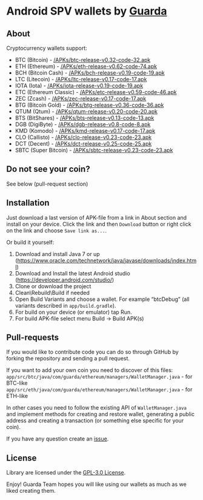 # Android SPV wallets by [Guarda](https://guarda.co)

## About
Cryptocurrency wallets support:
- BTC (Bitcoin) - [/APKs/btc-release-v0.32-code-32.apk](https://github.com/guardaco/guarda-android-wallets/blob/master/APKs/btc-release-v0.32-code-32.apk)
- ETH (Ethereum) - [/APKs/eth-release-v0.62-code-74.apk](https://github.com/guardaco/guarda-android-wallets/blob/master/APKs/eth-release-v0.62-code-74.apk)
- BCH (Bitcoin Cash) - [/APKs/bch-release-v0.19-code-19.apk](https://github.com/guardaco/guarda-android-wallets/blob/master/APKs/bch-release-v0.19-code-19.apk)
- LTC (Litecoin) - [/APKs/ltc-release-v0.17-code-17.apk](https://github.com/guardaco/guarda-android-wallets/blob/master/APKs/ltc-release-v0.17-code-17.apk)
- IOTA (Iota) - [/APKs/iota-release-v0.19-code-19.apk](https://github.com/guardaco/guarda-android-wallets/blob/master/APKs/iota-release-v0.19-code-19.apk)
- ETC (Ethereum Classic) - [/APKs/etc-release-v0.59-code-46.apk](https://github.com/guardaco/guarda-android-wallets/blob/master/APKs/etc-release-v0.59-code-46.apk)
- ZEC (Zcash) - [/APKs/zec-release-v0.17-code-17.apk](https://github.com/guardaco/guarda-android-wallets/blob/master/APKs/zec-release-v0.17-code-17.apk)
- BTG (Bitcoin Gold) - [/APKs/btg-release-v0.36-code-36.apk](https://github.com/guardaco/guarda-android-wallets/blob/master/APKs/btg-release-v0.36-code-36.apk)
- QTUM (Qtum) - [/APKs/qtum-release-v0.20-code-20.apk](https://github.com/guardaco/guarda-android-wallets/blob/master/APKs/qtum-release-v0.20-code-20.apk)
- BTS (BitShares) - [/APKs/bts-release-v0.13-code-13.apk](https://github.com/guardaco/guarda-android-wallets/blob/master/APKs/bts-release-v0.13-code-13.apk)
- DGB (DigiByte) - [/APKs/dgb-release-v0.8-code-8.apk](https://github.com/guardaco/guarda-android-wallets/blob/master/APKs/dgb-release-v0.8-code-8.apk)
- KMD (Komodo) - [/APKs/kmd-release-v0.17-code-17.apk](https://github.com/guardaco/guarda-android-wallets/blob/master/APKs/kmd-release-v0.17-code-17.apk)
- CLO (Callisto) - [/APKs/clo-release-v0.23-code-23.apk](https://github.com/guardaco/guarda-android-wallets/blob/master/APKs/clo-release-v0.23-code-23.apk)
- DCT (Decent) - [/APKs/dct-release-v0.25-code-25.apk](https://github.com/guardaco/guarda-android-wallets/blob/master/APKs/dct-release-v0.25-code-25.apk)
- SBTC (Super Bitcoin) - [/APKs/sbtc-release-v0.23-code-23.apk](https://github.com/guardaco/guarda-android-wallets/blob/master/APKs/sbtc-release-v0.23-code-23.apk)

## Do not see your coin?
See below (pull-request section)

## Installation
Just download a last version of APK-file from a link in About section and install on your device.
Click the link and then ```Download``` button or right click on the link and choose ```Save link as...```.

Or build it yourself:
1. Download and install Java 7 or up (https://www.oracle.com/technetwork/java/javase/downloads/index.html)
2. Download and Install the latest Android studio (https://developer.android.com/studio/)
3. Clone or download the project
4. Clean\Rebuild\Build if needed
5. Open Build Variants and choose a wallet. For example “btcDebug” (all variants described in ```app/build.gradle```).
6. For build on your device (or emulator) tap Run.
7. For build APK-file select menu Build -> Build APK(s)

## Pull-requests
If you would like to contribute code you can do so through GitHub by forking the repository and sending a pull request.

If you want to add your own coin you need to discover of this files:
```app/src/btc/java/com/guarda/ethereum/managers/WalletManager.java``` - for BTC-like
```app/src/eth/java/com/guarda/ethereum/managers/WalletManager.java``` - for ETH-like

In other cases you need to follow the existing API of ```WalletManager.java``` and implement methods for creating and restore wallet, generating a public address and creating a transaction (or something else specific for your coin).

If you have any question create an [issue](https://github.com/guardaco/guarda-android-wallets/issues/new).

## License
Library are licensed under the [GPL-3.0 License](https://github.com/guardaco/guarda-android-wallets/blob/master/LICENSE).

Enjoy! Guarda Team hopes you will like using our wallets as much as we liked creating them.
